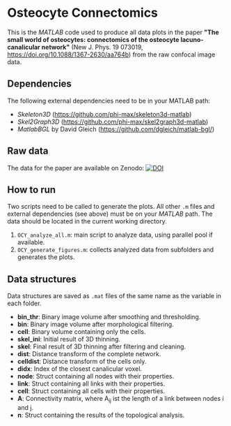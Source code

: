 # Osteocyte Connectomics
This is the _MATLAB_ code used to produce all data plots in the paper __"The small world of osteocytes: connectomics of the osteocyte lacuno-canalicular network"__ (New J. Phys. 19 073019, https://doi.org/10.1088/1367-2630/aa764b) from the raw confocal image data.

## Dependencies
The following external dependencies need to be in your MATLAB path:

- _Skeleton3D_ (https://github.com/phi-max/skeleton3d-matlab)
- _Skel2Graph3D_ (https://github.com/phi-max/skel2graph3d-matlab)
- _MatlabBGL_ by David Gleich (https://github.com/dgleich/matlab-bgl/)

## Raw data
The data for the paper are available on Zenodo:
[![DOI](https://zenodo.org/badge/DOI/10.5281/zenodo.291852.svg)](https://doi.org/10.5281/zenodo.291852)

## How to run
Two scripts need to be called to generate the plots. All other `.m` files and external dependencies (see above) must be on your _MATLAB_ path. The data should be located in the current working directory.

1. `OCY_analyze_all.m`: main script to analyze data, using parallel pool if available.
2. `OCY_generate_figures.m`: collects analyzed data from subfolders and generates the plots.

## Data structures
Data structures are saved as `.mat` files of the same name as the variable in each folder.

- **bin_thr**: Binary image volume after smoothing and thresholding.
- **bin**: Binary image volume after morphological filtering.
- **cell**: Binary volume containing only the cells.
- **skel_ini**: Initial result of 3D thinning.
- **skel**: Final result of 3D thinning after filtering and cleaning.
- **dist**: Distance transform of the complete network.
- **celldist**: Distance transform of the cells only.
- **didx**: Index of the closest canalicular voxel.
- **node**: Struct containing all nodes with their properties.
- **link**: Struct containing all links with their properties.
- **cell**: Struct containing all cells with their properties.
- **A**: Connectivity matrix, where A<sub>ij</sub> ist the length of a link between nodes i and j.
- **n**: Struct containing the results of the topological analysis.
